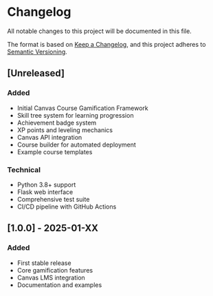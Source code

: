 # Changelog

All notable changes to this project will be documented in this file.

The format is based on [Keep a Changelog](https://keepachangelog.com/en/1.0.0/),
and this project adheres to [Semantic Versioning](https://semver.org/spec/v2.0.0.html).

## [Unreleased]

### Added
- Initial Canvas Course Gamification Framework
- Skill tree system for learning progression
- Achievement badge system
- XP points and leveling mechanics
- Canvas API integration
- Course builder for automated deployment
- Example course templates

### Technical
- Python 3.8+ support
- Flask web interface
- Comprehensive test suite
- CI/CD pipeline with GitHub Actions

## [1.0.0] - 2025-01-XX

### Added
- First stable release
- Core gamification features
- Canvas LMS integration
- Documentation and examples
